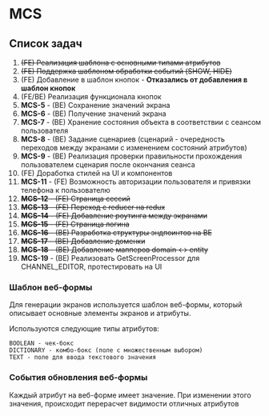 # MCS

## Список задач
1. ~~(FE) Реализация шаблона с основными типами атрибутов~~
2. ~~(FE) Поддержка шаблоном обработки событий (SHOW, HIDE)~~
3. (FE) Добавление в шаблон кнопок - **Отказались от добавления в шаблон кнопок**
4. (FE/BE) Реализация функционала кнопок
5. **MCS-5** - (BE) Сохранение значений экрана
6. **MCS-6** - (BE) Получение значений экрана
7. **MCS-7** - (BE) Хранение состояния объекта в соответствии с сеансом пользователя
8. **MCS-8** - (BE) Задание сценариев (сценарий - очередность переходов между экранами с изменением состояний атрибутов)
9. **MCS-9** - (BE) Реализация проверки правильности прохождения пользователем сценария после окончания сеанса
10. (FE) Доработка стилей на UI и компонентов
11. **MCS-11** - (FE) Возможность авторизации пользователя и привязки телефона к пользователю
12. ~~**MCS-12** - (FE) Страница сессий~~
13. ~~**MCS-13** - (FE) Переход с reducer на redux~~
14. ~~**MCS-14** - (FE) Добавление роутинга между экранами~~
15. ~~**MCS-15** - (FE) Страница логина~~
16. ~~**MCS-16** - (BE) Разработка структуры эндпоинтов на BE~~
17. ~~**MCS-17** - (BE) Добавление доменки~~
18. ~~**MCS-18** - (BE) Добавление мапперов domain <-> entity~~
18. **MCS-19** - (BE) Реализовать GetScreenProcessor для CHANNEL_EDITOR, протестировать на UI

### Шаблон веб-формы

Для генерации экранов используется шаблон веб-формы, который описывает основные элементы экранов и атрибуты.

Используются следующие типы атрибутов:
```
BOOLEAN - чек-бокс 
DICTIONARY - комбо-бокс (поле с множественным выбором)
TEXT - поле для ввода текстового значения 
```

### События обновления веб-формы

Каждый атрибут на веб-форме имеет значение. 
При изменении этого значения, происходит перерасчет видимости отличных атрибутов



